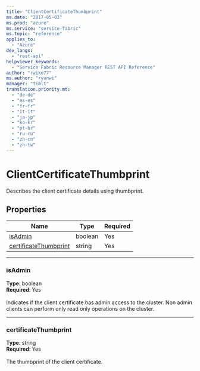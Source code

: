 ```yaml
---
title: "ClientCertificateThumbprint"
ms.date: "2017-05-03"
ms.prod: "azure"
ms.service: "service-fabric"
ms.topic: "reference"
applies_to: 
  - "Azure"
dev_langs: 
  - "rest-api"
helpviewer_keywords: 
  - "Service Fabric Resource Manager REST API Reference"
author: "rwike77"
ms.author: "ryanwi"
manager: "timlt"
translation.priority.mt: 
  - "de-de"
  - "es-es"
  - "fr-fr"
  - "it-it"
  - "ja-jp"
  - "ko-kr"
  - "pt-br"
  - "ru-ru"
  - "zh-cn"
  - "zh-tw"
---
```

# ClientCertificateThumbprint

Describes the client certificate details using thumbprint.

## Properties
| Name | Type | Required |
| --- | --- | --- |
| [isAdmin](#isadmin) | boolean | Yes |
| [certificateThumbprint](#certificatethumbprint) | string | Yes |

____
### isAdmin
__Type__: boolean <br/>
__Required__: Yes<br/>
<br/>
Indicates if the client certificate has admin access to the cluster. Non admin clients can perform only read only operations on the cluster.

____
### certificateThumbprint
__Type__: string <br/>
__Required__: Yes<br/>
<br/>
The thumbprint of the client certificate.
